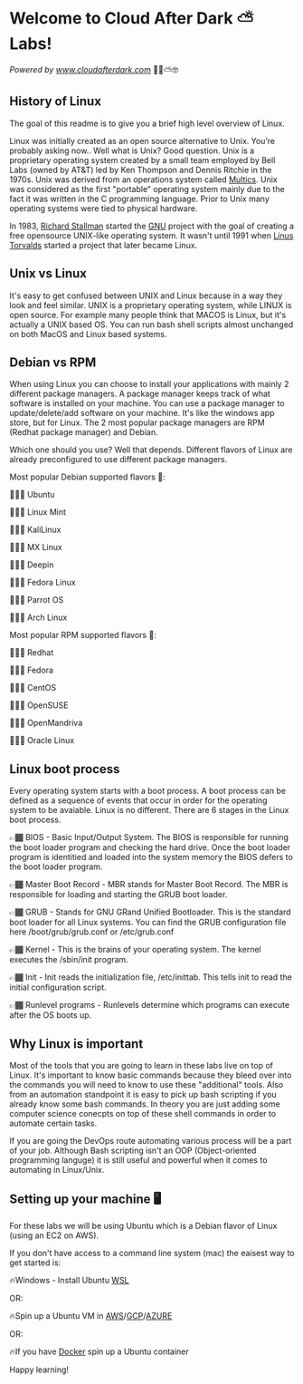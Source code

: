 # Welcome to Cloud After Dark ⛅️ Labs!
  _Powered by www.cloudafterdark.com_ 💪🏾⛅️🤓
  
 

## History of Linux

The goal of this readme is to give you a brief high level overview of Linux.

Linux was initially created as an open source alternative to Unix. You’re probably asking now.. Well what is Unix? Good question. Unix is a proprietary operating system created by a small team employed by Bell Labs (owned by AT&T) led by Ken Thompson and Dennis Ritchie in the 1970s. Unix was derived from an operations system called [Multics]. Unix was considered as the first "portable" operating system mainly due to the fact it was written in the C programming language. Prior to Unix many operating systems were tied to physical hardware. 

In 1983, [Richard Stallman] started the [GNU] project with the goal of creating a free opensource UNIX-like operating system. It wasn't until 1991 when [Linus Torvalds] started a project that later became Linux. 

## Unix vs Linux

It's easy to get confused between UNIX and Linux because in a way they look and feel similar. UNIX is a proprietary operating system, while LINUX is open source. For example many people think that MACOS is Linux, but it's actually a UNIX based OS. You can run bash shell scripts almost unchanged on both MacOS and Linux based systems. 

## Debian vs RPM

When using Linux you can choose to install your applications with mainly 2 different package managers. A package manager keeps track of what software is installed on your machine. You can use a package manager to update/delete/add software on your machine. It's like the windows app store, but for Linux. The 2 most popular package managers are RPM (Redhat package manager) and Debian. 

Which one should you use? Well that depends. Different flavors of Linux are already preconfigured to use different package managers. 



Most popular Debian supported flavors 💽:

👨🏾‍💻 Ubuntu

👨🏾‍💻 Linux Mint

👨🏾‍💻 KaliLinux

👨🏾‍💻 MX Linux

👨🏾‍💻 Deepin

👨🏾‍💻 Fedora Linux

👨🏾‍💻 Parrot OS

👨🏾‍💻 Arch Linux







Most popular RPM supported flavors 💽:

👨🏾‍💻 Redhat

👨🏾‍💻 Fedora

👨🏾‍💻 CentOS

👨🏾‍💻 OpenSUSE

👨🏾‍💻 OpenMandriva

👨🏾‍💻 Oracle Linux

## Linux boot process

Every operating system starts with a boot process. A boot process can be defined as a sequence of events that occur in order for the operating system to be avaiable. Linux is no different. There are 6 stages in the Linux boot process. 

👉🏾 BIOS - Basic Input/Output System. The BIOS is responsible for running the boot loader program and checking the hard drive. Once the boot loader program is identitied and loaded into the system memory the BIOS defers to the boot loader program.

👉🏾 Master Boot Record - MBR stands for Master Boot Record. The MBR is responsible for loading and starting the GRUB boot loader.

👉🏾 GRUB - Stands for GNU GRand Unified Bootloader. This is the standard boot loader for all Linux systems. You can find the GRUB configuration file  here /boot/grub/grub.conf or /etc/grub.conf

👉🏾 Kernel -  This is the brains of your operating system. The kernel executes the /sbin/init program.

👉🏾 Init - Init reads the initialization file, /etc/inittab. This tells init to read the initial configuration script.

👉🏾 Runlevel programs - Runlevels determine which programs can execute after the OS boots up.





## Why Linux is important

Most of the tools that you are going to learn in these labs live on top of Linux. It's important to know basic commands because they bleed over into the commands you will need to know to use these "additional" tools. Also from an automation standpoint it is easy to pick up bash scripting if you already know some bash commands. In theory you are just adding some computer science conecpts on top of these shell commands in order to automate certain tasks. 

If you are going the DevOps route automating various process will be a part of your job. Although Bash scripting isn't an OOP (Object-oriented programming languge) it is still useful and powerful when it comes to automating in Linux/Unix.


## Setting up your machine 🖥

For these labs we will be using Ubuntu which is a Debian flavor of Linux (using an EC2 on AWS).

If you don't have access to a command line system (mac) the eaisest way to get started is:

🔥Windows - Install Ubuntu [WSL] 

OR:

🔥Spin up a Ubuntu VM in [AWS]/[GCP]/[AZURE]

OR:

🔥If you have [Docker] spin up a Ubuntu container


Happy learning!



[Multics]: <https://en.wikipedia.org/wiki/Multics>
[Linus Torvalds]: <https://en.wikipedia.org/wiki/Linus_Torvalds>
[Richard Stallman]: <https://en.wikipedia.org/wiki/Linus_Torvalds](https://en.wikipedia.org/wiki/Richard_Stallman>
[GNU]: <https://en.wikipedia.org/wiki/GNU_Project>
[WSL]: <https://docs.microsoft.com/en-us/windows/wsl/install>
[AWS]: <https://aws.amazon.com/account/>
[GCP]: <https://console.cloud.google.com/>
[AZURE]: <https://azure.microsoft.com/en-us/get-started/azure-portal/>
[Docker]: ,https://hub.docker.com/_/ubuntu.

 
